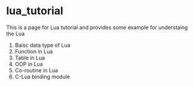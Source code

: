 # lua_tutorial

This is a page for Lua tutorial and provides some example for understaing the
Lua

1. Baisc data type of Lua
2. Function in Lua
3. Table in Lua
4. OOP in Lua
5. Co-routine in Lua
6. C-Lua binding module
